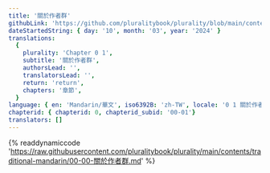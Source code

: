 ```yaml
---
title: '關於作者群'
githubLink: 'https://github.com/pluralitybook/plurality/blob/main/contents/traditional-mandarin/00-00-關於作者群.md'
dateStartedString: { day: '10', month: '03', year: '2024' }
translations:
  {
    plurality: 'Chapter 0 1',
    subtitle: '關於作者群',
    authorsLead: '',
    translatorsLead: '',
    return: 'return',
    chapters: '章節',
  }
language: { en: 'Mandarin/華文', iso6392B: 'zh-TW', locale: '0 1 關於作者群' }
chapterid: { chapterid: 0, chapterid_subid: '00-01'}
translators: []
---
```

{% readdynamiccode 'https://raw.githubusercontent.com/pluralitybook/plurality/main/contents/traditional-mandarin/00-00-關於作者群.md' %}
